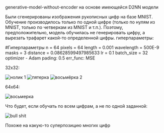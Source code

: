 generative-model-without-encoder на основе имеющейся D2NN модели

Были сгенерированы изображения рукописных цифр на базе MNIST. Обучение производилось только по одной цифре (только по нулям из MNIST, только по четверкам из MNIST и т.п.).
Поэтому, предположительно, модель обучилась не генерировать цифру, а вырезать трафарет какой-то определенной цифры. 
гиперпараметры:

#Гиперпараметры
n = 64
pixels = 64
length = 0.001
wavelength = 500E-9
masks = 3
distance = 0.08628599497985633
lr = 0.1
batch_size = 32
optimizer - Adam
pading: 0.5
err_func: MSE

32х32:

![нолик 1](https://github.com/user-attachments/assets/92a16213-1615-4444-99b1-9afda798dd43)
![пятерка](https://github.com/user-attachments/assets/4694988e-2d17-4c87-a2fd-8c493f72d5c2)
![восьмёрка 2](https://github.com/user-attachments/assets/b2b876b1-d527-4212-9932-7ad009325588)

64х64:

![восьмерка](https://github.com/user-attachments/assets/cea6222e-7bd5-4708-be08-1493bd5cdb4e)

Что будет, если обучать по всем цифрам, а не по одной заданной:

![bull shit](https://github.com/user-attachments/assets/10fcea9f-d47e-46cf-b943-14d97b0c82f6)

Похоже на какую-то суперпозицию многих цифр


